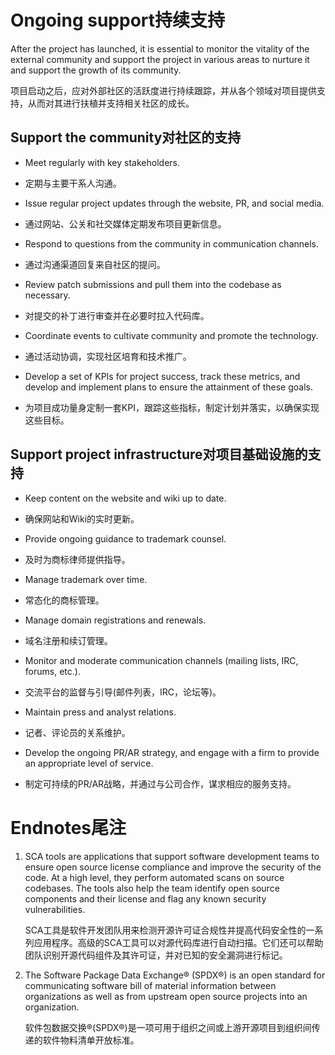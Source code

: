
Ongoing support持续支持
===============

After the project has launched, it is essential to monitor the
vitality of the external community and support the project in various
areas to nurture it and support the growth of its community.

项目启动之后，应对外部社区的活跃度进行持续跟踪，并从各个领域对项目提供支持，从而对其进行扶植并支持相关社区的成长。

Support the community对社区的支持
---------------------

-   Meet regularly with key stakeholders.
-   定期与主要干系人沟通。

-   Issue regular project updates through the website, PR, and social
    media.
-   通过网站、公关和社交媒体定期发布项目更新信息。

-   Respond to questions from the community in communication channels.
-   通过沟通渠道回复来自社区的提问。

-   Review patch submissions and pull them into the codebase as
    necessary.
-   对提交的补丁进行审查并在必要时拉入代码库。

-   Coordinate events to cultivate community and promote the technology.
-   通过活动协调，实现社区培育和技术推广。

-   Develop a set of KPIs for project success, track these metrics, and
    develop and implement plans to ensure the attainment of these goals.
-   为项目成功量身定制一套KPI，跟踪这些指标，制定计划并落实，以确保实现这些目标。

 Support project infrastructure对项目基础设施的支持
------------------------------

-   Keep content on the website and wiki up to date.
-   确保网站和Wiki的实时更新。

-   Provide ongoing guidance to trademark counsel.
-   及时为商标律师提供指导。

-   Manage trademark over time.
-   常态化的商标管理。

-   Manage domain registrations and renewals.
-   域名注册和续订管理。

-   Monitor and moderate communication channels (mailing lists, IRC,
    forums, etc.).
-   交流平台的监督与引导(邮件列表，IRC，论坛等)。

-   Maintain press and analyst relations.
-   记者、评论员的关系维护。

-   Develop the ongoing PR/AR strategy, and engage with a firm to
    provide an appropriate level of service.
-   制定可持续的PR/AR战略，并通过与公司合作，谋求相应的服务支持。

Endnotes尾注
========

1.  SCA tools are applications that support software development teams
    to ensure open source license compliance and improve the security of
    the code. At a high level, they perform automated scans on source
    codebases. The tools also help the team identify open source
    components and their license and flag any known security
    vulnerabilities.
    
    SCA工具是软件开发团队用来检测开源许可证合规性并提高代码安全性的一系列应用程序。高级的SCA工具可以对源代码库进行自动扫描。它们还可以帮助团队识别开源代码组件及其许可证，并对已知的安全漏洞进行标记。

2.  The Software Package Data Exchange® (SPDX®) is an open standard for
    communicating software bill of material information between
    organizations as well as from upstream open source projects into an
    organization.
    
    软件包数据交换®(SPDX®)是一项可用于组织之间或上游开源项目到组织间传递的软件物料清单开放标准。

